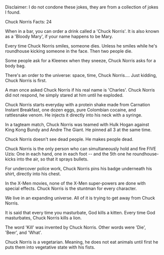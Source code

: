 Disclaimer: I do not condone these jokes, they are from a collection of jokes I found.

Chuck Norris Facts: 24

When in a bar, you can order a drink called a 'Chuck Norris'. It is also known as a 'Bloody Mary', if your name happens to be Mary. 

Every time Chuck Norris smiles, someone dies. Unless he smiles while he's roundhouse kicking someone in the face. Then two people die. 

Some people ask for a Kleenex when they sneeze, Chuck Norris asks for a body bag. 

There's an order to the universe: space, time, Chuck Norris.... Just kidding, Chuck Norris is first. 

A man once asked Chuck Norris if his real name is 'Charles'. Chuck Norris did not respond, he simply stared at him until he exploded. 

Chuck Norris starts everyday with a protein shake made from Carnation Instant Breakfast, one dozen eggs, pure Colombian cocaine, and rattlesnake venom. He injects it directly into his neck with a syringe. 

In a tagteam match, Chuck Norris was teamed with Hulk Hogan against King Kong Bundy and Andre The Giant. He pinned all 3 at the same time. 

Chuck Norris doesn't see dead people. He makes people dead. 

Chuck Norris is the only person who can simultaneously hold and fire FIVE Uzis: One in each hand, one in each foot -- and the 5th one he roundhouse-kicks into the air, so that it sprays bullets. 

For undercover police work, Chuck Norris pins his badge underneath his shirt, directly into his chest. 

In the X-Men movies, none of the X-Men super-powers are done with special effects. Chuck Norris is the stuntman for every character. 

We live in an expanding universe. All of it is trying to get away from Chuck Norris. 

It is said that every time you masturbate, God kills a kitten. Every time God masturbates, Chuck Norris kills a lion. 

The word 'Kill' was invented by Chuck Norris. Other words were 'Die', 'Beer', and 'What'. 

Chuck Norris is a vegetarian. Meaning, he does not eat animals until first he puts them into vegetative state with his fists.

